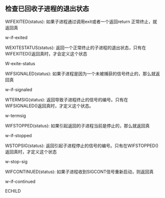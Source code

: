 ##  检查已回收子进程的退出状态

WIFEXITED(status): 如果子进程通过调用exit或者一个返回return 正常终止，就返回真

w-if-exited

WEXITESTATUS(status): 返回一个正常终止的子进程的退出状态，只有在WIFEXITED()返回真时，才会定义这个状态

W-exite-status

WIFSIGNALED(status): 如果子进程是因为一个未被捕获的信号终止的，那么就返回真

w-if-signaled

WTERMSIG(status): 返回导致子进程终止的信号的编号。只有在WIFSIGNALED()返回真时，才定义这个状态。

w-termsig

WIFSTOPPED(status): 如果引起返回的子进程当前是停止的，那么就返回真

w-if-stopped

WSTOPSIG(status): 返回引起子进程停止的信号的编号。只有在WIFSTOPPED()返回真时，才定义这个状态

w-stop-sig

WIFCONTINUED(status): 如果子进程收到SIGCONT信号重新启动，则返回真

w-if-continued

ECHILD

